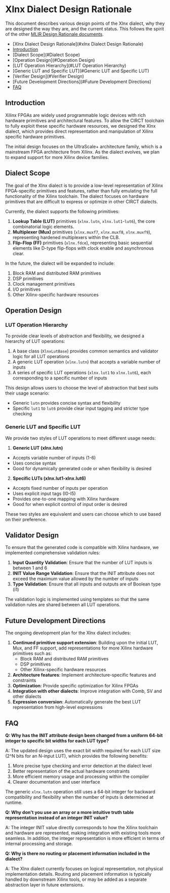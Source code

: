 # Xlnx Dialect Design Rationale

This document describes various design points of the Xlnx dialect, why they are designed the way they are, and the current status. This follows the spirit of the other [MLIR Design Rationale documents](https://mlir.llvm.org/docs/Rationale/).

- [Xlnx Dialect Design Rationale](#xlnx Dialect Design Rationale)
- [Introduction](#Introduction)
- [Dialect Scope](#Dialect Scope)
- [Operation Design](#Operation Design)
- [LUT Operation Hierarchy](#LUT Operation Hierarchy)
- [Generic LUT and Specific LUT](#Generic LUT and Specific LUT)
- [Verifier Design](#Verifier Design)
- [Future Development Directions](#Future Development Directions)
- [FAQ](#FAQ)

## Introduction

Xilinx FPGAs are widely used programmable logic devices with rich hardware primitives and architectural features. To allow the CIRCT toolchain to fully exploit these specific hardware resources, we designed the Xlnx dialect, which provides direct representation and manipulation of Xilinx specific hardware primitives.

The initial design focuses on the UltraScale+ architecture family, which is a mainstream FPGA architecture from Xilinx. As the dialect evolves, we plan to expand support for more Xilinx device families.

## Dialect Scope

The goal of the Xlnx dialect is to provide a low-level representation of Xilinx FPGA-specific primitives and features, rather than fully emulating the full functionality of the Xilinx toolchain. The dialect focuses on hardware primitives that are difficult to express or optimize in other CIRCT dialects.

Currently, the dialect supports the following primitives:

1.  **Lookup Table (LUT)** primitives (`xlnx.lutn`, `xlnx.lut1`-`lut6`), the core combinatorial logic elements.
2.  **Multiplexer (Mux)** primitives (`xlnx.muxf7`, `xlnx.muxf8`, `xlnx.muxf9`), representing hardened multiplexers within the CLB.
3.  **Flip-Flop (FF)** primitives (`xlnx.fdce`), representing basic sequential elements like D-type flip-flops with clock enable and asynchronous clear.

In the future, the dialect will be expanded to include:

1. Block RAM and distributed RAM primitives
2. DSP primitives
3. Clock management primitives
4. I/O primitives
5. Other Xilinx-specific hardware resources

## Operation Design

### LUT Operation Hierarchy

To provide clear levels of abstraction and flexibility, we designed a hierarchy of LUT operations:

1. A base class (`XlnxLutBase`) provides common semantics and validator logic for all LUT operations
2. A generic LUT operation (`xlnx.lutn`) that accepts a variable number of inputs
3. A series of specific LUT operations (`xlnx.lut1` to `xlnx.lut6`), each corresponding to a specific number of inputs

This design allows users to choose the level of abstraction that best suits their usage scenario:

- Generic `lutn` provides concise syntax and flexibility
- Specific `lut1` to `lut6` provide clear input tagging and stricter type checking

### Generic LUT and Specific LUT

We provide two styles of LUT operations to meet different usage needs:

1. **Generic LUT (xlnx.lutn)**

- Accepts variable number of inputs (1-6)
- Uses concise syntax
- Good for dynamically generated code or when flexibility is desired

2. **Specific LUTs (xlnx.lut1-xlnx.lut6)**
- Accepts fixed number of inputs per operation
- Uses explicit input tags (I0-I5)
- Provides one-to-one mapping with Xilinx hardware
- Good for when explicit control of input order is desired

These two styles are equivalent and users can choose which to use based on their preference.

## Validator Design

To ensure that the generated code is compatible with Xilinx hardware, we implemented comprehensive validation rules:

1. **Input Quantity Validation**: Ensure that the number of LUT inputs is between 1 and 6
2. **INIT Value Range Validation**: Ensure that the INIT attribute does not exceed the maximum value allowed by the number of inputs
3. **Type Validation**: Ensure that all inputs and outputs are of Boolean type (i1)

The validation logic is implemented using templates so that the same validation rules are shared between all LUT operations.

## Future Development Directions

The ongoing development plan for the Xlnx dialect includes:

1.  **Continued primitive support extension**: Building upon the initial LUT, Mux, and FF support, add representations for more Xilinx hardware primitives such as:
    *   Block RAM and distributed RAM primitives
    *   DSP primitives
    *   Other Xilinx-specific hardware resources
2.  **Architecture features**: Implement architecture-specific features and constraints
3.  **Optimization**: Provide specific optimization for Xilinx FPGAs
4.  **Integration with other dialects**: Improve integration with Comb, SV and other dialects
5.  **Expression conversion**: Automatically generate the best LUT representation from high-level expressions

## FAQ

**Q: Why has the INIT attribute design been changed from a uniform 64-bit integer to specific bit widths for each LUT type?**

A: The updated design uses the exact bit width required for each LUT size (2^N bits for an N-input LUT), which provides the following benefits:
1. More precise type checking and error detection at the dialect level
2. Better representation of the actual hardware constraints
3. More efficient memory usage and processing within the compiler
4. Clearer documentation and user interface

The generic `xlnx.lutn` operation still uses a 64-bit integer for backward compatibility and flexibility when the number of inputs is determined at runtime.

**Q: Why don't you use an array or a more intuitive truth table representation instead of an integer INIT value?**

A: The integer INIT value directly corresponds to how the Xilinx toolchain and hardware are represented, making integration with existing tools more seamless. In addition, the integer representation is more efficient in terms of internal processing and storage.

**Q: Why is there no routing or placement information included in the dialect?**

A: The Xlnx dialect currently focuses on logical representation, not physical implementation details. Routing and placement information is typically handled by downstream Xilinx tools, or may be added as a separate abstraction layer in future extensions.